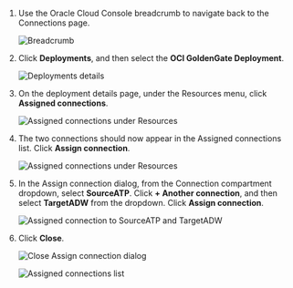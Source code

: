 <!--
    {
        "name":"Assign connections to the deployment",
        "description":"Assign connections to the deployment"
    }
-->
1. Use the Oracle Cloud Console breadcrumb to navigate back to the Connections page.

    ![Breadcrumb](https://oracle-livelabs.github.io/goldengate/ggs-common/create/images/06-01-connections-breadcrumb.png " ")

2. Click **Deployments**, and then select the **OCI GoldenGate Deployment**.

    ![Deployments details](https://oracle-livelabs.github.io/goldengate/ggs-common/create/images/06-02-deployments-details.png " ")

3. On the deployment details page, under the Resources menu, click **Assigned connections**.

    ![Assigned connections under Resources](https://oracle-livelabs.github.io/goldengate/ggs-common/create/images/06-03-assigned-connections.png " ")

4. The two connections should now appear in the Assigned connections list. Click **Assign connection**.

    ![Assigned connections under Resources](https://oracle-livelabs.github.io/goldengate/ggs-common/create/images/06-04-assign-connection.png " ")

5. In the Assign connection dialog, from the Connection compartment dropdown, select **SourceATP**. Click **+ Another connection**, and then select **TargetADW** from the dropdown. Click **Assign connection**.

    ![Assigned connection to SourceATP and TargetADW](https://oracle-livelabs.github.io/goldengate/ggs-common/create/images/06-05-assign-connections.png " ")

6. Click **Close**.

    ![Close Assign connection dialog](https://oracle-livelabs.github.io/goldengate/ggs-common/create/images/06-06a-close-assign-connections.png " ")

    ![Assigned connections list](https://oracle-livelabs.github.io/goldengate/ggs-common/create/images/06-06b-assigned-connections-list.png " ")